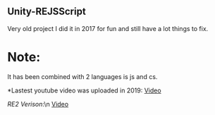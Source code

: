## Unity-REJSScript

Very old project I did it in 2017 for fun and still have a lot things to fix.

# Note:

It has been combined with 2 languages is js and cs.

*Lastest youtube video was uploaded in 2019:
  [Video](https://www.youtube.com/watch?v=T7M3nSJU_5E)

*RE2 Verison*:\n
  [Video](https://www.youtube.com/watch?v=SXNBvAoOdBc)
